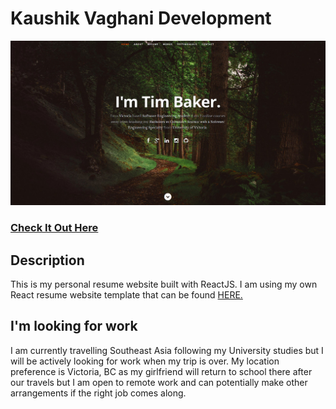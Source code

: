 # Kaushik Vaghani Development 
![ReactJS Resume Website](readme.jpg?raw=true "ReactJS Resume Website")
### <a href="http://timbakerdev.com/">Check It Out Here</a> 

## Description
This is my personal resume website built with ReactJS. I am using my own React resume website template that can be found <a href="https://github.com/tbakerx/react-resume-template">HERE.</a>

## I'm looking for work
I am currently travelling Southeast Asia following my University studies but I will be actively looking for work when my trip is over. My location preference is Victoria, BC as my girlfriend will return to school there after our travels but I am open to remote work and can potentially make other arrangements if the right job comes along. 
